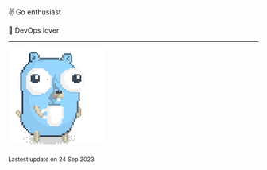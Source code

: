 :v: Go enthusiast

:muscle: DevOps lover

---

![Image alt text](/images/gopher_with_coffee.gif)


<sub>Lastest update on 24 Sep 2023.</sub>

